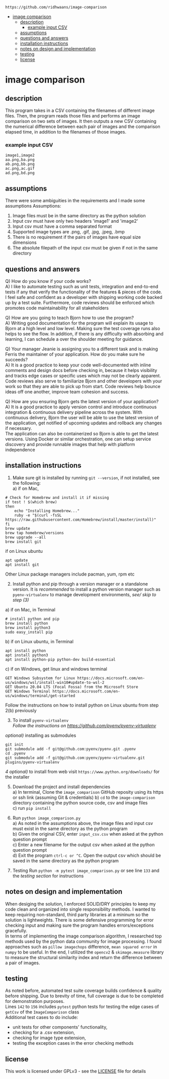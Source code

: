 `https://github.com/ridhwaans/image-comparison`
- [image comparison](#image-comparison)
  * [description](#description)
    + [example input CSV](#example-input-csv)
  * [assumptions](#assumptions)
  * [questions and answers](#questions-and-answers)
  * [installation instructions](#installation-instructions)
  * [notes on design and implementation](#notes-on-design-and-implementation)
  * [testing](#testing)
  * [license](#license)

# image comparison

## description
This program takes in a CSV containing the filenames of different image files. Then, the program reads those files and performs an image comparison on two sets of images. It then outputs a new CSV containing the numerical difference between each pair of images and the comparison elapsed time, in addition to the filenames of those images.

### example input CSV
```
image1,image2
aa.png,ba.png
ab.png,bb.png
ac.png,ac.gif
ad.png,bd.png
```

## assumptions
There were some ambiguities in the requirements and I made some assumptions
Assumptions:
1) Image files must be in the same directory as the python solution
2) Input csv must have only two headers 'image1' and 'image2'
3) Input csv must have a comma separated format
4) Supported image types are .png, .gif, .jpg, .jpeg, .bmp
5) There is no requirement if the pairs of images have equal size dimensions
6) The absolute filepath of the input csv must be given if not in the same directory 

## questions and answers

Q) How do you know if your code works?  
A) I like to automate testing such as unit tests, integration and end-to-end tests if any that verify the functionality of the features & pieces of the code. I feel safe and confident as a developer with shipping working code backed up by a test suite. Furthermore, code reviews should be enforced which promotes code maintainability for all stakeholders 

Q) How are you going to teach Bjorn how to use the program?  
A) Writing good documentation for the program will explain its usage to Bjorn at a high level and low level. Making sure the test coverage runs also helps to see the flow. In addition, if there is any difficulty with absorbing and learning, I can schedule a over the shoulder meeting for guidance. 

Q) Your manager Jeanie is assigning you to a different task and is making Ferris the maintainer of your application. How do you make sure he succeeds?  
A) It is a good practice to keep your code well-documented with inline comments and design docs before checking in, because it helps visibility and tracks edge cases or specific uses which may not be clearly apparent. Code reviews also serve to familiarize Bjorn and other developers with your work so that they are able to pick up from start. Code reviews help bounce ideas off one another, improve team cohesion and success.

Q) How are you ensuring Bjorn gets the latest version of your application?  
A) It is a good practice to apply version control and introduce continuous integration & continuous delivery pipeline across the system. With continuous delivery, Bjorn the user will be able to use the latest version of the application, get notified of upcoming updates and rollback any changes if necessary.  
The application can also be containerized so Bjorn is able to get the latest versions. Using Docker or similar orchestration, one can setup service discovery and provide runnable images that help with platform independence  

## installation instructions

1) Make sure git is installed by running `git --version`, if not installed, see the following:  
a) if on Mac,
```
# Check for Homebrew and install it if missing
if test ! $(which brew)
then
	echo "Installing Homebrew..."
	ruby -e "$(curl -fsSL https://raw.githubusercontent.com/Homebrew/install/master/install)"
fi
brew update
brew tap homebrew/versions
brew upgrade --all
brew install git
```
if on Linux ubuntu
```
apt update
apt install git
```
Other Linux package managers include pacman, yum, rpm etc

2) Install python and pip through a version manager or a standalone version. It is *recommended* to install a python version manager such as `pyenv-virtualenv` to manage development environments, *see/ skip to step (3)*

a) if on Mac, in Terminal
```
# install python and pip
brew install python
brew install python3
sudo easy_install pip
```
b) if on Linux ubuntu, in Terminal
```
apt install python
apt install python3
apt install python-pip python-dev build-essential
```
c) if on Windows, get linux and windows terminal
```
GET Windows Subsystem for Linux https://docs.microsoft.com/en-us/windows/wsl/install-win10#update-to-wsl-2
GET Ubuntu 20.04 LTS (Focal Fossa) from the Microsoft Store
GET Windows Terminal https://docs.microsoft.com/en-us/windows/terminal/get-started
```
Follow the instructions on how to install python on Linux ubuntu from step 2(b) previously  

3) To install `pyenv-virtualenv`  
*Follow the instructions on https://github.com/pyenv/pyenv-virtualenv*

*optional)* installing as submodules
```
git init
git submodule add -f git@github.com:pyenv/pyenv.git .pyenv
cd .pyenv
git submodule add -f git@github.com:pyenv/pyenv-virtualenv.git plugins/pyenv-virtualenv
```

*4 optional)* to install from web
visit `https://www.python.org/downloads/` for the installer

5) Download the project and install dependencies  
a) In terminal, Clone the `image_comparison` GitHub reposity using its https or ssh link (assuming Git & credentials)
b) `cd` to the `image-comparison` directory containing the python source code, csv and image files  
c) run `pip install`

6) Run `python image_comparison.py`  
a) As noted in the assumptions above, the image files and input csv must exist in the same directory as the python program  
b) Given the original CSV, enter `input_csv.csv` when asked at the python question prompt  
c) Enter a new filename for the output csv when asked at the python question prompt  
d) Exit the program `ctrl-c or ^C`. Open the output csv which should be saved in the same directory as the python program

7) Testing
Run `python -m pytest image_comparison.py` or see line `133` and the *testing section* for instructions

## notes on design and implementation  
When desiging the solution, I enforced SOLID/DRY principles to keep my code clean and organized into single responsibility methods. 
I wanted to keep requiring non-standard, third party libraries at a mininum so the solution is lightweights. There is some defensive programming for error checking input and making sure the program handles errors/exceptions gracefully.  
In terms of implementing the image comparison algorithm, I researched top methods used by the python data community for image processing. I found approaches such as `pillow imagechops` difference, `mean squared error` in `numpy` to be useful. In the end, I utilized the `opencv2` & `skimage.measure` library to measure the structural similarity index and return the difference between a pair of images.

## testing  
As noted before, automated test suite coverage builds confidence & quality before shipping. 
Due to brevity of time, full coverage is due to be completed for demonstration purposes.   
Lines `142` to `156` includes `pytest` python tests for testing the edge cases of `getCsv` of the `ImageComparison` class  
Additional test cases to do include:   
- unit tests for other components' functionality,  
- checking for a .csv extension,   
- checking for image type extension,  
- testing the exception cases in the error checking methods  

## license
This work is licensed under GPLv3 - see the [LICENSE](LICENSE) file for details
